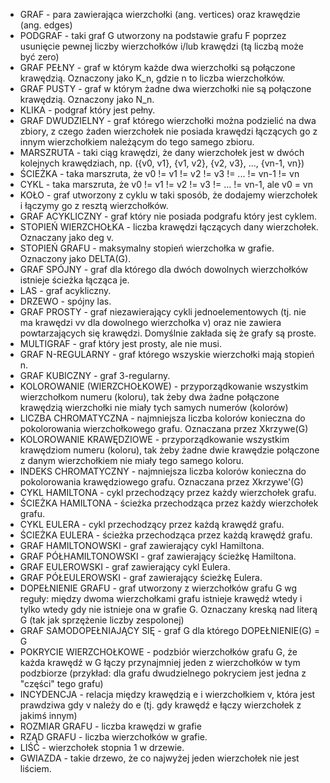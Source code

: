 - GRAF - para zawierająca wierzchołki (ang. vertices) oraz krawędzie (ang. edges)
- PODGRAF - taki graf G utworzony na podstawie grafu F poprzez usunięcie pewnej liczby wierzchołków i/lub krawędzi (tą liczbą może być zero)
- GRAF PEŁNY - graf w którym każde dwa wierzchołki są połączone krawędzią. Oznaczony jako K_n, gdzie n to liczba wierzchołków.
- GRAF PUSTY - graf w którym żadne dwa wierzchołki nie są połączone krawędzią. Oznaczony jako N_n.
- KLIKA - podgraf który jest pełny.
- GRAF DWUDZIELNY - graf którego wierzchołki można podzielić na dwa zbiory, z czego żaden wierzchołek nie posiada krawędzi łączących go z innym wierzchołkiem należącym do tego samego zbioru.
- MARSZRUTA - taki ciąg krawędzi, że dany wierzchołek jest w dwóch kolejnych krawędziach, np. ({v0, v1}, {v1, v2}, {v2, v3}, ..., {vn-1, vn})
- ŚCIEŻKA - taka marszruta, że v0 != v1 != v2 != v3 != ... != vn-1 != vn
- CYKL - taka marszruta, że v0 != v1 != v2 != v3 != ... != vn-1, ale v0 = vn
- KOŁO - graf utworzony z cyklu w taki sposób, że dodajemy wierzchołek i łączymy go z resztą wierzchołków.
- GRAF ACYKLICZNY - graf który nie posiada podgrafu który jest cyklem.
- STOPIEŃ WIERZCHOŁKA - liczba krawędzi łączących dany wierzchołek. Oznaczany jako deg v.
- STOPIEŃ GRAFU - maksymalny stopień wierzchołka w grafie. Oznaczony jako DELTA(G).
- GRAF SPÓJNY - graf dla którego dla dwóch dowolnych wierzchołków istnieje ścieżka łącząca je.
- LAS - graf acykliczny.
- DRZEWO - spójny las.
- GRAF PROSTY - graf niezawierający cykli jednoelementowych (tj. nie ma krawędzi vv dla dowolnego wierzchołka v) oraz nie zawiera powtarzających się krawędzi. Domyślnie zakłada się że grafy są proste.
- MULTIGRAF - graf który jest prosty, ale nie musi.
- GRAF N-REGULARNY - graf którego wszyskie wierzchołki mają stopień n.
- GRAF KUBICZNY - graf 3-regularny.
- KOLOROWANIE (WIERZCHOŁKOWE) - przyporządkowanie wszystkim wierzchołkom numeru (koloru), tak żeby dwa żadne połączone krawędzią wierzchołki nie miały tych samych numerów (kolorów)
- LICZBA CHROMATYCZNA - najmniejsza liczba kolorów konieczna do pokolorowania wierzchołkowego grafu. Oznaczana przez Xkrzywe(G)
- KOLOROWANIE KRAWĘDZIOWE - przyporządkowanie wszystkim krawędziom numeru (koloru), tak żeby żadne dwie krawędzie połączone z danym wierzchołkiem nie miały tego samego koloru.
- INDEKS CHROMATYCZNY - najmniejsza liczba kolorów konieczna do pokolorowania krawędziowego grafu. Oznaczana przez Xkrzywe'(G)
- CYKL HAMILTONA - cykl przechodzący przez każdy wierzchołek grafu.
- ŚCIEŻKA HAMILTONA - ścieżka przechodząca przez każdy wierzchołek grafu.
- CYKL EULERA - cykl przechodzący przez każdą krawędź grafu.
- ŚCIEŻKA EULERA - ścieżka przechodząca przez każdą krawędź grafu.
- GRAF HAMILTONOWSKI - graf zawierający cykl Hamiltona.
- GRAF PÓŁHAMILTONOWSKI - graf zawierający ścieżkę Hamiltona.
- GRAF EULEROWSKI - graf zawierający cykl Eulera.
- GRAF PÓŁEULEROWSKI - graf zawierający ścieżkę Eulera.
- DOPEŁNIENIE GRAFU - graf utworzony z wierzchołków grafu G wg reguły: między dwoma wierzchołkami grafu istnieje krawędź wtedy i tylko wtedy gdy nie istnieje ona w grafie G. Oznaczany kreską nad literą G (tak jak sprzężenie liczby zespolonej)
- GRAF SAMODOPEŁNIAJĄCY SIĘ - graf G dla którego DOPEŁNIENIE(G) = G
- POKRYCIE WIERZCHOŁKOWE - podzbiór wierzchołków grafu G, że każda krawędź w G łączy przynajmniej jeden z wierzchołków w tym podzbiorze (przykład: dla grafu dwudzielnego pokryciem jest jedna z "części" tego grafu)
- INCYDENCJA - relacja między krawędzią e i wierzchołkiem v, która jest prawdziwa gdy v należy do e (tj. gdy krawędź e łączy wierzchołek z jakimś innym)
- ROZMIAR GRAFU - liczba krawędzi w grafie
- RZĄD GRAFU - liczba wierzchołków w grafie.
- LIŚĆ - wierzchołek stopnia 1 w drzewie.
- GWIAZDA - takie drzewo, że co najwyżej jeden wierzchołek nie jest liściem.